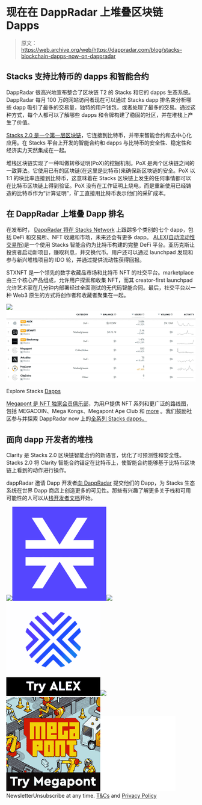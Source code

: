 # 现在在 DappRadar 上堆叠区块链 Dapps

> 原文：<https://web.archive.org/web/https://dappradar.com/blog/stacks-blockchain-dapps-now-on-dappradar>

## Stacks 支持比特币的 dapps 和智能合约

DappRadar 很高兴地宣布整合了区块链 T2 的 Stacks 和它的 dapps 生态系统。DappRadar 每月 100 万的网站访问者现在可以通过 Stacks dapp 排名来分析哪些 dapp 吸引了最多的交易量，独特的用户钱包，或者处理了最多的交易。通过这种方式，每个人都可以了解哪些 dapps 和令牌构建了稳固的社区，并在堆栈上产生了价值。

[Stacks 2.0 是一个第一层区块链](https://web.archive.org/web/20221128042518/https://dappradar.com/rankings/protocol/stacks)，它连接到比特币，并带来智能合约和去中心化应用。在 Stacks 平台上开发的智能合约和 dapps 与比特币的安全性、稳定性和经济实力天然集成在一起。

堆栈区块链实现了一种叫做转移证明(PoX)的挖掘机制。PoX 是两个区块链之间的一致算法。它使用已有的区块链(在这里是比特币)来确保新区块链的安全。PoX 以 1:1 的块比率连接到比特币，这意味着在 Stacks 区块链上发生的任何事情都可以在比特币区块链上得到验证。PoX 没有在工作证明上烧电，而是重新使用已经铸造的比特币作为“计算证明”，矿工直接用比特币表示他们的采矿成本。

## 在 DappRadar 上堆叠 Dapp 排名

在发布时， [DappRadar 将在 Stacks Network](https://web.archive.org/web/20221128042518/https://dappradar.com/rankings/protocol/stacks) 上跟踪多个类别的七个 dapp，包括 DeFi 和交易所、NFT 收藏和市场，未来还会有更多 dapp。 [ALEX(自动流动性交易所)](https://web.archive.org/web/20221128042518/https://dappradar.com/stacks/defi/alex-1)是一个使用 Stacks 智能合约为比特币构建的完整 DeFi 平台。亚历克斯让投资者启动新项目，赚取利息，并交换代币。用户还可以通过 launchpad 发现和参与新兴堆栈项目的 IDO 轮，并通过提供流动性获得回报。

STXNFT 是一个领先的数字收藏品市场和比特币 NFT 的社交平台。marketplace 由三个核心产品组成，允许用户探索和收集 NFT，而其 creator-first launchpad 允许艺术家在几分钟内部署经过全面测试的无代码智能合同。最后，社交平台以一种 Web3 原生的方式将创作者和收藏者聚集在一起。

![](img/958cb1c25cd0ed4d5207e9384fa13fff.png)![](img/023ab969a8356eede2597df5a8cf854d.png)

Explore Stacks [Dapps](https://web.archive.org/web/20221128042518/https://dappradar.com/rankings/protocol/stacks)

[Megapont 是 NFT 独家会员俱乐部](https://web.archive.org/web/20221128042518/https://dappradar.com/stacks/collectibles/megapont)，为用户提供 NFT 系列和更广泛的路线图，包括 MEGACOIN、Mega Kongs、Megapont Ape Club 和 [more](https://web.archive.org/web/20221128042518/https://dappradar.com/stacks/collectibles/megapont) 。我们鼓励社区参与并探索 DappRadar now 上的[全系列 Stacks dapps。](https://web.archive.org/web/20221128042518/https://dappradar.com/rankings/protocol/stacks)

## 面向 dapp 开发者的堆栈

Clarity 是 Stacks 2.0 区块链智能合约的新语言，优化了可预测性和安全性。Stacks 2.0 将 Clarity 智能合约锚定在比特币上，使智能合约能够基于比特币区块链上看到的动作进行操作。

dappRadar 邀请 Dapp 开发者[向 DappRadar](https://web.archive.org/web/20221128042518/https://dappradar.com/submit-dapp) 提交他们的 Dapp，为 Stacks 生态系统在世界 Dapp 商店上创造更多的可见性。那些有兴趣了解更多关于栈和可用可能性的人可以从[栈开发者文档](https://web.archive.org/web/20221128042518/https://docs.stacks.co/understand-stacks/overview)开始。

[](https://web.archive.org/web/20221128042518/https://dappradar.com/rankings/protocol/stacks)[![](img/87befc4a1e42119d30e207f259589417.png)<picture>![](img/e296ca7a0506a8a530b739c3f3fbfe17.png)</picture>](https://web.archive.org/web/20221128042518/https://dappradar.com/rankings/protocol/stacks)[](https://web.archive.org/web/20221128042518/https://dappradar.com/stacks/defi/alex-1)[![](img/87befc4a1e42119d30e207f259589417.png)<picture>![](img/b9cba40783ebcde2386e191d35406f77.png)</picture>](https://web.archive.org/web/20221128042518/https://dappradar.com/stacks/defi/alex-1)[](https://web.archive.org/web/20221128042518/https://dappradar.com/stacks/collectibles/megapont)[![](img/87befc4a1e42119d30e207f259589417.png)<picture>![](img/d62e040834ac8578590a28cdafe1488d.png)</picture>](https://web.archive.org/web/20221128042518/https://dappradar.com/stacks/collectibles/megapont)![](img/6d5a4a2d609c56e1a5771717e54ba759.png) NewsletterUnsubscribe at any time. [T&Cs](https://web.archive.org/web/20221128042518/https://dappradar.com/terms) and [Privacy Policy](https://web.archive.org/web/20221128042518/https://dappradar.com/privacy-policy)